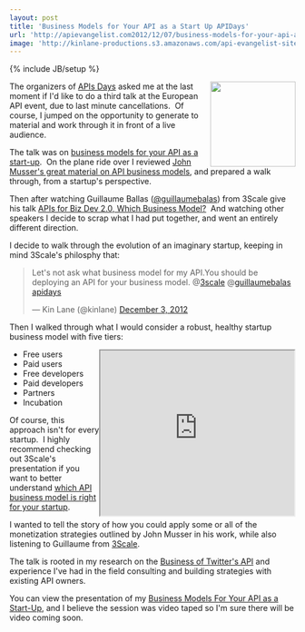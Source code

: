 ```yaml
---
layout: post
title: 'Business Models for Your API as a Start Up APIDays'
url: 'http://apievangelist.com2012/12/07/business-models-for-your-api-as-a-startup-api-days/'
image: 'http://kinlane-productions.s3.amazonaws.com/api-evangelist-site/blog/api-days-logo.png'
---
```

{% include JB/setup %}
<p>
     <a href="http://apidays.io/" target="_blank"><img src="https://s3.amazonaws.com/kinlane-productions/events/api-days-paris-france/api-days-logo.png"  width="150" align="right" /></a>
</p>
<p>
     The organizers of <a href="http://apidays.io/">APIs Days</a> asked me at the last moment if I'd like to do a third talk at the European API event, due to last minute cancellations.  Of course, I jumped on the opportunity to generate to material and work through it in front of a live audience.  
</p>
<p>
     The talk was on <a href="/admin/blog/Business%20Models%20For%20Your%20API%20as%20a%20Start-Up" target="_blank">business models for your API as a start-up</a>.  On the plane ride over I reviewed <a href="http://www.slideshare.net/jmusser/j-musser-apishotnotgluecon2012" target="_blank">John Musser's great material on API business models</a>, and prepared a walk through, from a startup's perspective.  
</p>
<p>
     Then after watching Guillaume Ballas (<a href="https://twitter.com/guillaumebalas">@guillaumebalas</a>) from 3Scale give his talk <a href="http://www.slideshare.net/3scale/apis-for-biz-dev-20-which-business-model-15473323" target="_blank">APIs for Biz Dev 2.0, Which Business Model?</a>  And watching other speakers I decide to scrap what I had put together, and went an entirely different direction.
</p>
<p>
     I decide to walk through the evolution of an imaginary startup, keeping in mind 3Scale's philosphy that:
</p>
<blockquote >
     <p>
          Let's not ask what business model for my API.You should be deploying an API for your business model. @<a href="https://twitter.com/3scale">3scale</a> @<a href="https://twitter.com/guillaumebalas">guillaumebalas</a> <a href="https://twitter.com/search/%23apidays">apidays</a>
     </p>— Kin Lane (@kinlane) <a href="https://twitter.com/kinlane/status/275622596689661954">December 3, 2012</a>
</blockquote>
<p>
     Then I walked through what I would consider a robust, healthy startup business model with five tiers:
</p>
<p>
     <iframe src="http://www.slideshare.net/slideshow/embed_code/15473323" width="342" height="291" align="right"></iframe>
</p>
<ul >
     <li>Free users
     </li>
     <li>Paid users
     </li>
     <li>Free developers
     </li>
     <li>Paid developers
     </li>
     <li>Partners
     </li>
     <li>Incubation
     </li>
</ul>
<p>
     Of course, this approach isn't for every startup.  I highly recommend checking out 3Scale's presentation if you want to better understand <a href="http://www.slideshare.net/3scale/apis-for-biz-dev-20-which-business-model-15473323">which API business model is right for your startup</a>.
</p>
<p>
     I wanted to tell the story of how you could apply some or all of the monetization strategies outlined by John Musser in his work, while also listening to Guillaume from <a title="3Scale" href="http://www.3scale.net">3Scale</a>.
</p>
<p>
     The talk is rooted in my research on the <a title="Business of Twitter's API" href="http://twitter.apivoice.com/">Business of Twitter's API</a> and experience I've had in the field consulting and building strategies with existing API owners.
</p>
<p>
     You can view the presentation of my <a title="Business Models For Your API as a Start-Up" href="/talks/apidays/business-models/" target="_blank">Business Models For Your API as a Start-Up</a>, and I believe the session was video taped so I'm sure there will be video coming soon.
</p>
